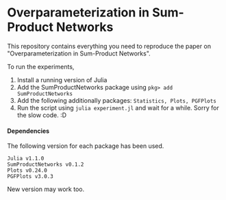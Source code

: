 # Overparameterization in Sum-Product Networks

This repository contains everything you need to reproduce the paper on "Overparameterization in Sum-Product Networks".

To run the experiments,

1. Install a running version of Julia
2. Add the SumProductNetworks package using `pkg> add SumProductNetworks`
3. Add the following additionally packages: `Statistics, Plots, PGFPlots`
4. Run the script using `julia experiment.jl` and wait for a while. Sorry for the slow code. :D

#### Dependencies

The following version for each package has been used.

```
Julia v1.1.0
SumProductNetworks v0.1.2
Plots v0.24.0
PGFPlots v3.0.3
```

New version may work too.
